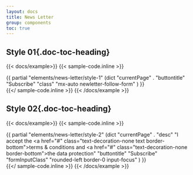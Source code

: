 ```yaml
---
layout: docs
title: News Letter
group: components
toc: true
---
```

## Style 01{.doc-toc-heading}
{{< docs/example>}}
    {{< sample-code.inline >}}
    <div class="py-10">
        {{ partial  "elements/news-letter/style-1" (dict "currentPage" . "buttontitle" "Subscribe" "class" "mx-auto newletter-follow-form" ) }}
    </div>
    {{</ sample-code.inline >}}
{{< /docs/example >}}

## Style 02{.doc-toc-heading}
{{< docs/example>}}
    {{< sample-code.inline >}}
    <div class="py-10">
        {{ partial  "elements/news-letter/style-2" (dict "currentPage" . "desc" "I accept the <a href=\"#\" class=\"text-decoration-none text border-bottom\">terms & conditions</a> and <a href=\"#\" class=\"text-decoration-none border-bottom\">the data protection</a>" "buttontitle" "Subscribe"
        "formInputClass" "rounded-left border-0 input-focus"
        ) }}
    </div>
    {{</ sample-code.inline >}}
{{< /docs/example >}}
